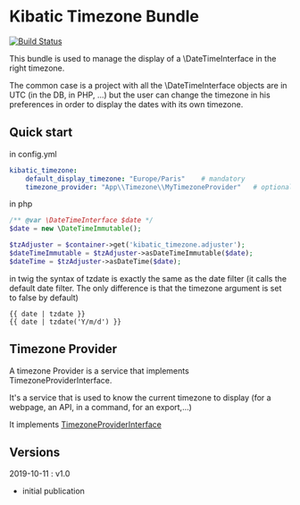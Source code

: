 Kibatic Timezone Bundle
=====================

[![Build Status](https://travis-ci.com/kibatic/KibaticTimezoneBundle.svg?branch=master)](https://travis-ci.com/kibatic/KibaticTimezoneBundle)

This bundle is used to manage the display of a \DateTimeInterface in the right timezone.

The common case is a project with all the \DateTimeInterface objects are
in UTC (in the DB, in PHP, ...) but the user can change the timezone in
his preferences in order to display the dates with its own timezone.

Quick start
-----------

in config.yml

```yml
kibatic_timezone:
    default_display_timezone: "Europe/Paris"    # mandatory
    timezone_provider: "App\\Timezone\\MyTimezoneProvider"   # optional
```

in php

```php
/** @var \DateTimeInterface $date */
$date = new \DateTimeImmutable();

$tzAdjuster = $container->get('kibatic_timezone.adjuster');
$dateTimeImmutable = $tzAdjuster->asDateTimeImmutable($date);
$dateTime = $tzAdjuster->asDateTime($date);
```

in twig the syntax of tzdate is exactly the same as the date filter
(it calls the default date filter. The only difference is that the
timezone argument is set to false by default)

```twig
{{ date | tzdate }}
{{ date | tzdate('Y/m/d') }}
```

Timezone Provider
-----------------

A timezone Provider is a service that implements TimezoneProviderInterface.

It's a service that is used to know the current timezone to display (for
a webpage, an API, in a command, for an export,...)

It implements [TimezoneProviderInterface](Provider/TimezoneProviderInterface)

Versions
--------

2019-10-11 : v1.0

* initial publication
